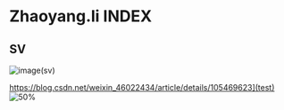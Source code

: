 # Zhaoyang.li INDEX
## SV
![image](https://user-images.githubusercontent.com/16877102/122187958-1a96cd80-cec2-11eb-8d2b-f11ee5103dbc.png)(sv)

https://blog.csdn.net/weixin_46022434/article/details/105469623](test)
![50%](https://progress-bar.dev/50)
